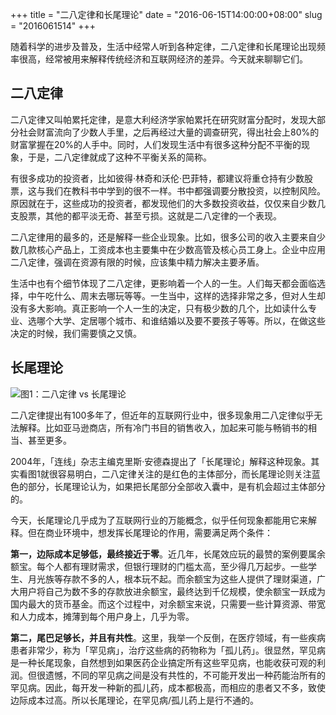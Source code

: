 +++
title = "二八定律和长尾理论"
date = "2016-06-15T14:00:00+08:00"
slug = "2016061514"
+++

随着科学的进步及普及，生活中经常人听到各种定律，二八定律和长尾理论出现频率很高，经常被用来解释传统经济和互联网经济的差异。今天就来聊聊它们。

## 二八定律

二八定律又叫帕累托定律，是意大利经济学家帕累托在研究财富分配时，发现大部分社会财富流向了少数人手里，之后再经过大量的调查研究，得出社会上80%的财富掌握在20%的人手中。同时，人们发现生活中有很多这种分配不平衡的现象，于是，二八定律就成了这种不平衡关系的简称。

有很多成功的投资者，比如彼得·林奇和沃伦·巴菲特，都建议将重仓持有少数股票，这与我们在教科书中学到的很不一样。书中都强调要分散投资，以控制风险。原因就在于，这些成功的投资者，都发现他们的大多数投资收益，仅仅来自少数几支股票，其他的都平淡无奇、甚至亏损。这就是二八定律的一个表现。

二八定律用的最多的，还是解释一些企业现象。比如，很多公司的收入主要来自少数几款核心产品上，工资成本也主要集中在少数高管及核心员工身上。企业中应用二八定律，强调在资源有限的时候，应该集中精力解决主要矛盾。

生活中也有个细节体现了二八定律，更影响着一个人的一生。人们每天都会面临选择，中午吃什么、周末去哪玩等等。一生当中，这样的选择非常之多，但对人生却没有多大影响。真正影响一个人一生的决定，只有极少数的几个，比如读什么专业、选哪个大学、定居哪个城市、和谁结婚以及要不要孩子等等。所以，在做这些决定的时候，我们需要慎之又慎。

## 长尾理论

![图1：二八定律 vs 长尾理论](/blog_static/2016/20160615-long-tail.jpg)

二八定律提出有100多年了，但近年的互联网行业中，很多现象用二八定律似乎无法解释。比如亚马逊商店，所有冷门书目的销售收入，加起来可能与畅销书的相当、甚至更多。

2004年，「连线」杂志主编克里斯·安德森提出了「长尾理论」解释这种现象。其实看图1就很容易明白，二八定律关注的是红色的主体部分，而长尾理论则关注蓝色的部分，长尾理论认为，如果把长尾部分全部收入囊中，是有机会超过主体部分的。

今天，长尾理论几乎成为了互联网行业的万能概念，似乎任何现象都能用它来解释。但在商业环境中，想发挥长尾理论的作用，需要满足两个条件：

**第一，边际成本足够低，最终接近于零**。近几年，长尾效应玩的最赞的案例要属余额宝。每个人都有理财需求，但银行理财的门槛太高，至少得几万起步。一些学生、月光族等存款不多的人，根本玩不起。而余额宝为这些人提供了理财渠道，广大用户将自己为数不多的存款放进余额宝，最终达到千亿规模，使余额宝一跃成为国内最大的货币基金。而这个过程中，对余额宝来说，只需要一些计算资源、带宽和人力成本，摊薄到每个用户身上，几乎为零。

**第二，尾巴足够长，并且有共性**。这里，我举一个反倒，在医疗领域，有一些疾病患者非常少，称为「罕见病」，治疗这些病的药物称为「孤儿药」。很显然，罕见病是一种长尾现象，自然想到如果医药企业搞定所有这些罕见病，也能收获可观的利润。但很遗憾，不同的罕见病之间是没有共性的，不可能开发出一种药能治所有的罕见病。因此，每开发一种新的孤儿药，成本都极高，而相应的患者又不多，致使边际成本过高。所以长尾理论，在罕见病/孤儿药上是行不通的。






